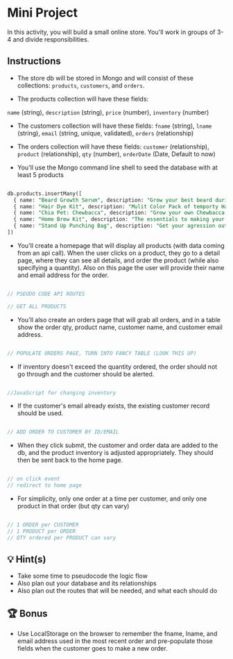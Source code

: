 # Mini Project

In this activity, you will build a small online store. You'll work in groups of 3-4 and divide responsibilities.

## Instructions

* The store db will be stored in Mongo and will consist of these collections: 
`products`, 
`customers`, and 
`orders`.

* The products collection will have these fields:  

`name` (string), 
`description` (string), 
`price` (number), 
`inventory` (number)

* The customers collection will have these fields: 
`fname` (string), 
`lname` (string), 
`email` (string, unique, validated), 
`orders` (relationship)

* The orders collection will have these fields: 
`customer` (relationship), 
`product` (relationship), 
`qty` (number), 
`orderDate` (Date, Default to now)

* You'll use the Mongo command line shell to seed the database with at least 5 products

```sql

db.products.insertMany([
  { name: "Beard Growth Serum", description: "Grow your best beard during quarantine!", price: 25.99, inventory: 6 }
  { name: "Hair Dye Kit", description: "Mulit Color Pack of temporty Hair Coloring! Includes Pink, Blue, Green and Purple ", price: 45.99, inventory: 7 }
  { name: "Chia Pet: Chewbacca", description: "Grow your own Chewbacca Chia Pet at home!", price: 17.99, inventory: 3 }
  { name: "Home Brew Kit", description: "The essentials to making your own beer at home!", price: 250.00, inventory: 1 }
  { name: "Stand Up Punching Bag", description: "Get your agression out in a health way at home!", price: 199.00, inventory: 19 }
])


```

* You'll create a homepage that will display all products (with data coming from an api call). When the user clicks on a product, they go to a detail page, where they can see all details, and order the product (while also specifying a quantity). Also on this page the user will provide their name and email address for the order.

```js

// PSEUDO CODE API ROUTES

// GET ALL PRODUCTS

```

* You'll also create an orders page that will grab all orders, and in a table show the order qty, product name, customer name, and customer email address.

```js

// POPULATE ORDERS PAGE, TURN INTO FANCY TABLE (LOOK THIS UP)

```

* If inventory doesn't exceed the quantity ordered, the order should not go through and the customer should be alerted.

```js

//JavaScript for changing inventory

```

* If the customer's email already exists, the existing customer record should be used.

```js

// ADD ORDER TO CUSTOMER BY ID/EMAIL

```

* When they click submit, the customer and order data are added to the db, and the product inventory is adjusted appropriately. They should then be sent back to the home page.

```js

// on click event
// redirect to home page

```

* For simplicity, only one order at a time per customer, and only one product in that order (but qty can vary)

```js

// 1 ORDER per CUSTOMER
// 1 PRODUCT per ORDER
// QTY ordered per PRODUCT can vary

```

## 💡 Hint(s)
* Take some time to pseudocode the logic flow
* Also plan out your database and its relationships
* Also plan out the routes that will be needed, and what each should do

## 🏆 Bonus
* Use LocalStorage on the browser to remember the fname, lname, and email address used in the most recent order and pre-populate those fields when the customer goes to make a new order.

